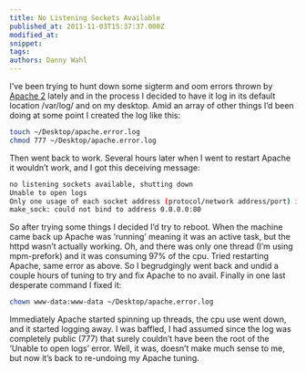```yaml
---
title: No Listening Sockets Available
published_at: 2011-11-03T15:37:37.000Z
modified_at: 
snippet: 
tags: 
authors: Danny Wahl
---
```


I’ve been trying to hunt down some sigterm and oom errors thrown by [Apache 2](http://httpd.apache.org/) lately and in the process I decided to have it log in its default location /var/log/ and on my desktop. Amid an array of other things I’d been doing at some point I created the log like this:

```bash
touch ~/Desktop/apache.error.log
chmod 777 ~/Desktop/apache.error.log
```

Then went back to work. Several hours later when I went to restart Apache it wouldn’t work, and I got this deceiving message:

```bash
no listening sockets available, shutting down
Unable to open logs
Only one usage of each socket address (protocol/network address/port) is normally permitted.
make_sock: could not bind to address 0.0.0.0:80
```

So after trying some things I decided I’d try to reboot. When the machine came back up Apache was ‘running’ meaning it was an active task, but the httpd wasn’t actually working. Oh, and there was only one thread (I’m using mpm-prefork) and it was consuming 97% of the cpu. Tried restarting Apache, same error as above. So I begrudgingly went back and undid a couple hours of tuning to try and fix Apache to no avail. Finally in one last desperate command I fixed it:

```bash
chown www-data:www-data ~/Desktop/apache.error.log
```

Immediately Apache started spinning up threads, the cpu use went down, and it started logging away. I was baffled, I had assumed since the log was completely public (777) that surely couldn’t have been the root of the ‘Unable to open logs’ error. Well, it was, doesn’t make much sense to me, but now it’s back to re-undoing my Apache tuning.